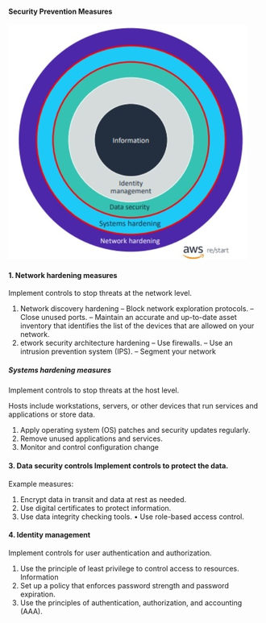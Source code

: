 #### Security Prevention Measures

![sec_pre_measures](/Images/sec_pre_measures.jpg)
#### 1. Network hardening measures
Implement controls to stop threats at the network level.
1.   Network discovery hardening – Block network exploration protocols.
 – Close unused ports. 
 – Maintain an accurate and up-to-date asset inventory that identifies the list of the devices that are allowed on your network.
2.  etwork security architecture hardening
    – Use firewalls.
    – Use an intrusion prevention system (IPS).
    – Segment your network

   #####  Systems hardening measures
Implement controls to stop threats at the host level.

Hosts include workstations, servers, or other devices that run services and applications or store data.
1.  Apply operating system (OS) patches and security updates regularly.
2.  Remove unused applications and services.
3.  Monitor and control configuration change

#### 3. Data security controls Implement controls to protect the data.
Example measures: 
1.   Encrypt data in transit and data at rest as needed.
2. Use digital certificates to protect information.
3.   Use data integrity checking tools. • Use role-based access control.

#### 4. Identity management
Implement controls for user authentication and authorization.
1.  Use the principle of least privilege to control access to resources.
Information
2.   Set up a policy that enforces password strength and password expiration.
3.   Use the principles of authentication, authorization, and accounting (AAA).